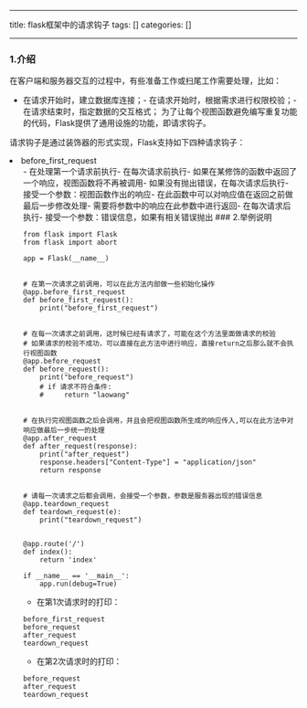 
--- 
title:  flask框架中的请求钩子 
tags: []
categories: [] 

---
### 1.介绍

在客户端和服务器交互的过程中，有些准备工作或扫尾工作需要处理，比如：
- 在请求开始时，建立数据库连接；- 在请求开始时，根据需求进行权限校验；- 在请求结束时，指定数据的交互格式；
为了让每个视图函数避免编写重复功能的代码，Flask提供了通用设施的功能，即请求钩子。

请求钩子是通过装饰器的形式实现，Flask支持如下四种请求钩子：
<li>before_first_request 
  <ul>- 在处理第一个请求前执行- 在每次请求前执行- 如果在某修饰的函数中返回了一个响应，视图函数将不再被调用- 如果没有抛出错误，在每次请求后执行- 接受一个参数：视图函数作出的响应- 在此函数中可以对响应值在返回之前做最后一步修改处理- 需要将参数中的响应在此参数中进行返回- 在每次请求后执行- 接受一个参数：错误信息，如果有相关错误抛出
### 2.举例说明

```
from flask import Flask
from flask import abort

app = Flask(__name__)


# 在第一次请求之前调用，可以在此方法内部做一些初始化操作
@app.before_first_request
def before_first_request():
    print("before_first_request")


# 在每一次请求之前调用，这时候已经有请求了，可能在这个方法里面做请求的校验
# 如果请求的校验不成功，可以直接在此方法中进行响应，直接return之后那么就不会执行视图函数
@app.before_request
def before_request():
    print("before_request")
    # if 请求不符合条件:
    #     return "laowang"


# 在执行完视图函数之后会调用，并且会把视图函数所生成的响应传入,可以在此方法中对响应做最后一步统一的处理
@app.after_request
def after_request(response):
    print("after_request")
    response.headers["Content-Type"] = "application/json"
    return response


# 请每一次请求之后都会调用，会接受一个参数，参数是服务器出现的错误信息
@app.teardown_request
def teardown_request(e):
    print("teardown_request")


@app.route('/')
def index():
    return 'index'

if __name__ == '__main__':
    app.run(debug=True)

```
- 在第1次请求时的打印：
```
before_first_request
before_request
after_request
teardown_request

```
- 在第2次请求时的打印：
```
before_request
after_request
teardown_request

```
